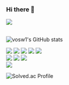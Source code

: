 ### Hi there 👋
<div>
 <a href="https://hits.seeyoufarm.com"><img src="https://hits.seeyoufarm.com/api/count/incr/badge.svg?url=https%3A%2F%2Fgithub.com%2Fgjbae1212%2Fhit-counter&count_bg=%2379C83D&title_bg=%23555555&icon=&icon_color=%23E7E7E7&title=hits&edge_flat=false"/></a>
</div><br>

![vosw1's GitHub stats](https://github-readme-stats.vercel.app/api?username=anuraghazra&show_icons=true&hide=contribs,prs&cache_seconds=86400&theme=flag-india)

<span>
<img src="https://img.shields.io/badge/springboot-hexcode#6DB33F?style=plastic&logo=springboot&logoColor=white"/>
<img src="https://img.shields.io/badge/git-hexcode#F05032?style=plastic&logo=git&logoColor=white"/>
<img src="https://img.shields.io/badge/github-hexcode#181717?style=plastic&logo=github&logoColor=white"/>
<img src="https://img.shields.io/badge/css3-hexcode#1572B6?style=plastic&logo=css3&logoColor=white"/>
<img src="https://img.shields.io/badge/html5-hexcode#E34F26?style=plastic&logo=html5&logoColor=white"/>
 
<br>

<img src="https://img.shields.io/badge/intellijidea-hexcode#000000?style=plastic&logo=intellijidea&logoColor=white" >
<img src="https://img.shields.io/badge/eclipseide-hexcode#2C2255?style=plastic&logo=eclipseide&logoColor=white">
<img src="https://img.shields.io/badge/visualstudiocode-hexcode##007ACC?style=plastic&logo=visualstudiocode&logoColor=white">

<br>

<img src="https://img.shields.io/badge/notion-hexcode#000000?style=plastic&logo=**visualstudiocode**&logoColor=white"/>

</span>


![Solved.ac Profile](http://mazassumnida.wtf/api/v2/generate_badge?boj=vosw1)


